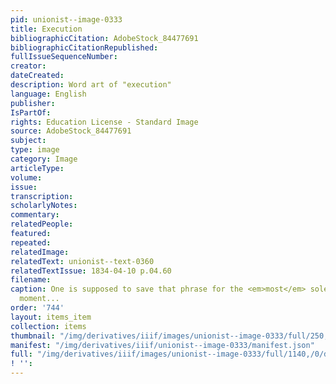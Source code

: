 ```yaml
---
pid: unionist--image-0333
title: Execution
bibliographicCitation: AdobeStock_84477691
bibliographicCitationRepublished: 
fullIssueSequenceNumber: 
creator: 
dateCreated: 
description: Word art of "execution"
language: English
publisher: 
IsPartOf: 
rights: Education License - Standard Image
source: AdobeStock_84477691
subject: 
type: image
category: Image
articleType: 
volume: 
issue: 
transcription: 
scholarlyNotes: 
commentary: 
relatedPeople: 
featured: 
repeated: 
relatedImage: 
relatedText: unionist--text-0360
relatedTextIssue: 1834-04-10 p.04.60
filename: 
caption: One is supposed to save that phrase for the <em>most</em> solemn and awful
  moment...
order: '744'
layout: items_item
collection: items
thumbnail: "/img/derivatives/iiif/images/unionist--image-0333/full/250,/0/default.jpg"
manifest: "/img/derivatives/iiif/unionist--image-0333/manifest.json"
full: "/img/derivatives/iiif/images/unionist--image-0333/full/1140,/0/default.jpg"
! '': 
---
```

